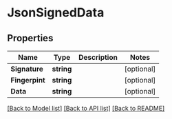 # JsonSignedData

## Properties

Name | Type | Description | Notes
------------ | ------------- | ------------- | -------------
**Signature** | **string** |  | [optional] 
**Fingerpint** | **string** |  | [optional] 
**Data** | **string** |  | [optional] 

[[Back to Model list]](../README.md#documentation-for-models) [[Back to API list]](../README.md#documentation-for-api-endpoints) [[Back to README]](../README.md)


